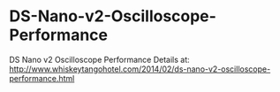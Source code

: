 # DS-Nano-v2-Oscilloscope-Performance
DS Nano v2 Oscilloscope Performance
Details at:
http://www.whiskeytangohotel.com/2014/02/ds-nano-v2-oscilloscope-performance.html
